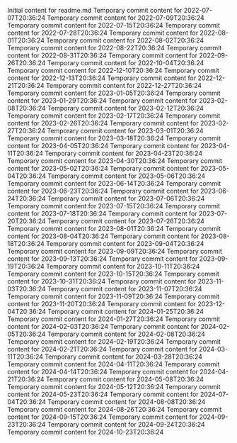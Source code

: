 Initial content for readme.md
Temporary commit content for 2022-07-07T20:36:24
Temporary commit content for 2022-07-09T20:36:24
Temporary commit content for 2022-07-15T20:36:24
Temporary commit content for 2022-07-28T20:36:24
Temporary commit content for 2022-08-01T20:36:24
Temporary commit content for 2022-08-02T20:36:24
Temporary commit content for 2022-08-22T20:36:24
Temporary commit content for 2022-08-31T20:36:24
Temporary commit content for 2022-09-26T20:36:24
Temporary commit content for 2022-10-04T20:36:24
Temporary commit content for 2022-12-10T20:36:24
Temporary commit content for 2022-12-13T20:36:24
Temporary commit content for 2022-12-21T20:36:24
Temporary commit content for 2022-12-27T20:36:24
Temporary commit content for 2023-01-05T20:36:24
Temporary commit content for 2023-01-29T20:36:24
Temporary commit content for 2023-02-08T20:36:24
Temporary commit content for 2023-02-12T20:36:24
Temporary commit content for 2023-02-17T20:36:24
Temporary commit content for 2023-02-26T20:36:24
Temporary commit content for 2023-02-27T20:36:24
Temporary commit content for 2023-03-01T20:36:24
Temporary commit content for 2023-03-18T20:36:24
Temporary commit content for 2023-04-05T20:36:24
Temporary commit content for 2023-04-11T20:36:24
Temporary commit content for 2023-04-23T20:36:24
Temporary commit content for 2023-04-30T20:36:24
Temporary commit content for 2023-05-02T20:36:24
Temporary commit content for 2023-05-04T20:36:24
Temporary commit content for 2023-05-06T20:36:24
Temporary commit content for 2023-06-14T20:36:24
Temporary commit content for 2023-06-23T20:36:24
Temporary commit content for 2023-06-24T20:36:24
Temporary commit content for 2023-07-06T20:36:24
Temporary commit content for 2023-07-15T20:36:24
Temporary commit content for 2023-07-18T20:36:24
Temporary commit content for 2023-07-20T20:36:24
Temporary commit content for 2023-07-26T20:36:24
Temporary commit content for 2023-08-01T20:36:24
Temporary commit content for 2023-08-04T20:36:24
Temporary commit content for 2023-08-18T20:36:24
Temporary commit content for 2023-09-04T20:36:24
Temporary commit content for 2023-09-09T20:36:24
Temporary commit content for 2023-09-13T20:36:24
Temporary commit content for 2023-09-19T20:36:24
Temporary commit content for 2023-10-11T20:36:24
Temporary commit content for 2023-10-15T20:36:24
Temporary commit content for 2023-10-31T20:36:24
Temporary commit content for 2023-11-03T20:36:24
Temporary commit content for 2023-11-07T20:36:24
Temporary commit content for 2023-11-09T20:36:24
Temporary commit content for 2023-11-20T20:36:24
Temporary commit content for 2023-12-04T20:36:24
Temporary commit content for 2024-01-25T20:36:24
Temporary commit content for 2024-01-27T20:36:24
Temporary commit content for 2024-02-03T20:36:24
Temporary commit content for 2024-02-05T20:36:24
Temporary commit content for 2024-02-08T20:36:24
Temporary commit content for 2024-02-19T20:36:24
Temporary commit content for 2024-02-21T20:36:24
Temporary commit content for 2024-03-11T20:36:24
Temporary commit content for 2024-03-28T20:36:24
Temporary commit content for 2024-04-11T20:36:24
Temporary commit content for 2024-04-14T20:36:24
Temporary commit content for 2024-04-21T20:36:24
Temporary commit content for 2024-05-08T20:36:24
Temporary commit content for 2024-05-12T20:36:24
Temporary commit content for 2024-05-23T20:36:24
Temporary commit content for 2024-07-04T20:36:24
Temporary commit content for 2024-08-08T20:36:24
Temporary commit content for 2024-08-26T20:36:24
Temporary commit content for 2024-09-15T20:36:24
Temporary commit content for 2024-09-23T20:36:24
Temporary commit content for 2024-09-24T20:36:24
Temporary commit content for 2024-10-23T20:36:24
